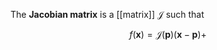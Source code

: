The **Jacobian matrix** is a [[matrix]] $\mathcal{J}$ such that

$$
f(\mathbf{x}) = \mathcal{J}(\mathbf{p}) (\mathbf{x} - \mathbf{p})+ 
$$
